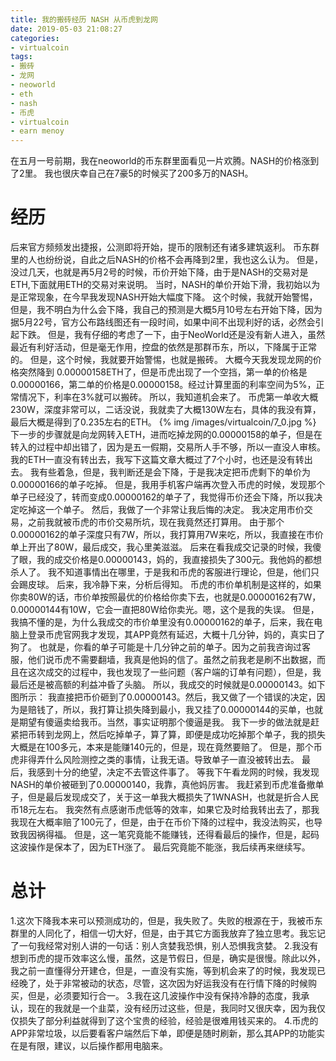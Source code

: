 ```yaml
---
title: 我的搬砖经历 NASH 从币虎到龙网
date: 2019-05-03 21:08:27
categories:
- virtualcoin
tags:
- 搬砖
- 龙网
- neoworld
- eth
- nash
- 币虎
- virtualcoin
- earn menoy
---
```

在五月一号前期，我在neoworld的币东群里面看见一片欢腾。NASH的价格涨到了2里。
我也很庆幸自己在7豪5的时候买了200多万的NASH。
<!-- more -->
# 经历
后来官方频频发出捷报，公测即将开始，提币的限制还有诸多建筑返利。
币东群里的人也纷纷说，自此之后NASH的价格不会再降到2里，我也这么认为。
但是，没过几天，也就是再5月2号的时候，币价开始下降，由于是NASH的交易对是ETH,下面就用ETH的交易对来说明。
当时，NASH的单价开始下滑，我初始以为是正常现象，在今早我发现NASH开始大幅度下降。
这个时候，我就开始警惕，但是，我不明白为什么会下降，我自己的预测是大概5月10号左右开始下降，因为据5月22号，官方公布路线图还有一段时间，如果中间不出现利好的话，必然会引起下跌。
但是，我有仔细的考虑了一下，由于NeoWorld还是没有新人进入，虽然最近有利好活动，但是毫无作用，控盘的依然是那群币东，所以，下降属于正常的。
但是，这个时候，我就要开始警惕，也就是搬砖。
大概今天我发现龙网的价格突然降到 0.00000158ETH了，但是币虎出现了一个空挡，第一单的价格是0.00000166，第二单的价格是0.00000158。经过计算里面的利率空间为5%，正常情况下，利率在3%就可以搬砖。
所以，我知道机会来了。
币虎第一单收大概230W，深度非常可以，二话没说，我就卖了大概130W左右，具体的我没有算，最后大概是得到了0.235左右的ETH。
{% img /images/virtualcoin/7_0.jpg %}
下一步的步骤就是向龙网转入ETH，进而吃掉龙网的0.00000158的单子，但是在转入的过程中却出错了，因为是五一假期，交易所人手不够，所以一直没人审核。
我的ETH一直没有转出去，我写下这篇文章大概过了7个小时，也还是没有转出去。
我有些着急，但是，我判断还是会下降，于是我决定把币虎剩下的单价为0.00000166的单子吃掉。
但是，我用手机客户端再次登入币虎的时候，发现那个单子已经没了，转而变成0.00000162的单子了，我觉得币价还会下降，所以我决定吃掉这一个单子。
然后，我做了一个非常让我后悔的决定。
我决定用市价交易，之前我就被币虎的市价交易所坑，现在我竟然还打算用。
由于那个0.00000162的单子深度只有7W，所以，我打算用7W来吃，所以，我直接在市价单上开出了80W，最后成交，我心里美滋滋。
后来在看我成交记录的时候，我傻了眼，我的成交价格是0.00000143，妈的，我直接损失了300元。我他妈的都想杀人了。
我不知道事情出在哪里，于是我和币虎的客服进行理论，但是，他们只会踢皮球。
后来，我冷静下来，分析后得知。
币虎的市价单机制是这样的，如果你卖80W的话，市价单按照最优的价格给你卖下去，也就是0.00000162有7W，0.00000144有10W，它会一直把80W给你卖光。嗯，这个是我的失误。
但是，我搞不懂的是，为什么我成交的市价单里没有0.00000162的单子，后来，我在电脑上登录币虎官网我才发现，其APP竟然有延迟，大概十几分钟，妈的，真实日了狗了。
也就是，你看的单子可能是十几分钟之前的单子。因为之前我咨询过客服，他们说币虎不需要翻墙，我真是他妈的信了。虽然之前我老是刷不出数据，而且在这次成交的过程中，我也发现了一些问题（客户端的订单有问题），但是，我最后还是被高额的利益冲昏了头脑。
所以，我成交的时候就是0.00000143。如下图所示：
我直接把币价砸到了0.00000143。然后，我又做了一个错误的决定，因为是赔钱了，所以，我打算让损失降到最小，我又挂了0.00000144的买单，也就是期望有傻逼卖给我币。当然，事实证明那个傻逼是我。
我下一步的做法就是赶紧把币转到龙网上，然后吃掉单子，算了算，即便是成功吃掉那个单子，我的损失大概是在100多元，本来是能赚140元的，但是，现在竟然要赔了。
但是，那个币虎非得弄什么风险测控之类的事情，让我无语。导致单子一直没被转出去。
最后，我感到十分的绝望，决定不去管这件事了。
等我下午看龙网的时候，我发现NASH的单价被砸到了0.00000140，我靠，真他妈厉害。
我赶紧到币虎准备撤单子，但是最后发现成交了，关于这一单我大概损失了1WNASH，也就是折合人民币18元左右。
我突然有点感谢币虎低等的效率，如果它及时给我转出去了，那我我现在大概率赔了100元了，但是，由于在币价下降的过程中，我没法购买，也导致我因祸得福。
但是，这一笔究竟能不能赚钱，还得看最后的操作，但是，起码这波操作是保本了，因为ETH涨了。
最后究竟能不能涨，我后续再来继续写。
# 总计
1.这次下降我本来可以预测成功的，但是，我失败了。失败的根源在于，我被币东群里的人同化了，相信一切大好，但是，由于其它方面我放弃了独立思考。我忘记了一句我经常对别人讲的一句话：别人贪婪我恐惧，别人恐惧我贪婪。
2.我没有想到币虎的提币效率这么慢，虽然，这是节假日，但是，确实是很慢。除此以外，我之前一直懂得分开建仓，但是，一直没有实施，等到机会来了的时候，我发现已经晚了，处于非常被动的状态，尽管，这次因为好运我没有在行情下降的时候购买，但是，必须要知行合一。
3.我在这几波操作中没有保持冷静的态度，我承认，现在的我就是一个韭菜，没有经历过这些，但是，我同时又很庆幸，因为我仅仅损失了部分利益就得到了这个宝贵的经验，经验是很难用钱买来的。
4.币虎的APP非常垃圾，以后要看客户端然后下单，即便是随时刷新，那么其APP的功能实在是有限，建议，以后操作都用电脑来。

